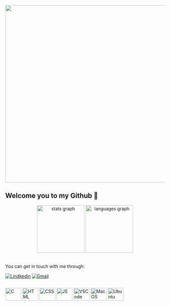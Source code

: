 <img src="https://github.com/guilhermebrv/guilhermebrv/assets/104163003/2f6cd2e9-06aa-4043-9cd2-00ec11fb6cfc" width="900" height="560">

## Welcome you to my Github 👋

<div align="center">
  <img src="https://github-readme-stats.vercel.app/api?hide_title=false&hide_rank=false&show_icons=true&include_all_commits=true&count_private=true&disable_animations=false&theme=dracula&locale=en&hide_border=false&username=guilhermebrv" height="150" alt="stats graph"  />
  <img src="https://github-readme-stats.vercel.app/api/top-langs?locale=en&hide_title=false&layout=compact&card_width=320&langs_count=5&theme=dracula&hide_border=false&username=guilhermebrv" height="150" alt="languages graph"  />
  <br>
  <br>
</div>

You can get in touch with me through:
  
[![Lindkedin](https://img.shields.io/badge/LinkedIn-0077B5?style=for-the-badge&logo=linkedin&logoColor=white)](https://www.linkedin.com/in/guilhermebrviana/?lipi=urn%3Ali%3Apage%3Ad_flagship3_profile_view_base%3Bu1QW%2B1b0Tyeh98kJzWXgbg%3D%3D) 
[![Gmail](https://img.shields.io/badge/Gmail-D14836?style=for-the-badge&logo=gmail&logoColor=white)](guilhermebrviana@gmail.com)

##

<div>
  <img align="center" alt="C" height="40" width="50" src="https://cdn.jsdelivr.net/gh/devicons/devicon/icons/c/c-original.svg">
  <img align="center" alt="HTML" height="40" width="50" src="https://cdn.jsdelivr.net/gh/devicons/devicon/icons/html5/html5-original.svg">
  <img align="center" alt="CSS" height="40" width="50" src="https://cdn.jsdelivr.net/gh/devicons/devicon/icons/css3/css3-original.svg">
  <img align="center" alt="JS" height="40" width="50" src="https://cdn.jsdelivr.net/gh/devicons/devicon/icons/javascript/javascript-original.svg">
  <img align="center" alt="VSCode" height="40" width="50" src="https://cdn.jsdelivr.net/gh/devicons/devicon/icons/vscode/vscode-original.svg">
  <img align="center" alt="MacOS" height="40" width="50" src="https://cdn.jsdelivr.net/gh/devicons/devicon/icons/apple/apple-original.svg">
  <img align="center" alt="Ubuntu" height="40" width="50" src="https://cdn.jsdelivr.net/gh/devicons/devicon/icons/ubuntu/ubuntu-plain.svg">  
  
  </div>
